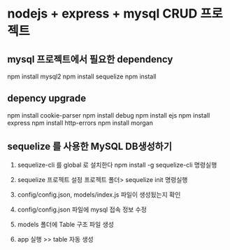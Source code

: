 # nodejs + express + mysql CRUD 프로젝트

## mysql 프로젝트에서 필요한 dependency

npm install mysql2
npm install sequelize
npm install

## depency upgrade

npm install cookie-parser
npm install debug
npm install ejs
npm install express
npm install http-errors
npm install morgan

## sequelize 를 사용한 MySQL DB생성하기

1. sequelize-cli 를 global 로 설치한다
   npm install -g sequelize-cli 명령실행

2. sequelize 프로젝트 설정
   프로젝트 폴더> sequelize init 명령실행

3. config/config.json, models/index.js 파일이 생성됬는지 확인

4. config/config.json 파일에 mysql 접속 정보 수정

5. models 폴더에 Table 구조 파일 생성

6. app 실행 >> table 자동 생성
